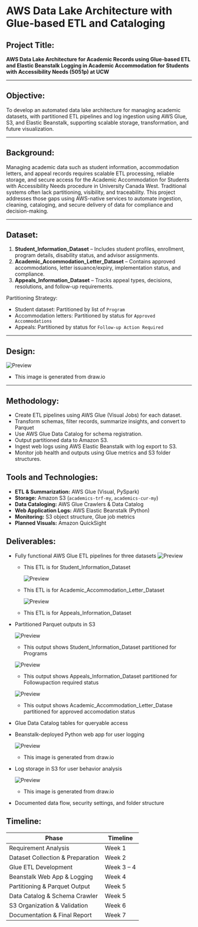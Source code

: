 # AWS Data Lake Architecture with Glue-based ETL and Cataloging
## Project Title:  
**AWS Data Lake Architecture for Academic Records using Glue-based ETL and Elastic Beanstalk Logging in Academic Accommodation for Students with Accessibility Needs (5051p) at UCW**

---

## Objective:  
To develop an automated data lake architecture for managing academic datasets, with partitioned ETL pipelines and log ingestion using AWS Glue, S3, and Elastic Beanstalk, supporting scalable storage, transformation, and future visualization.

---

## Background:  
Managing academic data such as student information, accommodation letters, and appeal records requires scalable ETL processing, reliable storage, and secure access for the Academic Accommodation for Students with Accessibility Needs procedure in University Canada West. Traditional systems often lack partitioning, visibility, and traceability. This project addresses those gaps using AWS-native services to automate ingestion, cleaning, cataloging, and secure delivery of data for compliance and decision-making.

---

## Dataset:  
1. **Student_Information_Dataset** – Includes student profiles, enrollment, program details, disability status, and advisor assignments.
2. **Academic_Accommodation_Letter_Dataset** – Contains approved accommodations, letter issuance/expiry, implementation status, and compliance.
3. **Appeals_Information_Dataset** – Tracks appeal types, decisions, resolutions, and follow-up requirements.

Partitioning Strategy:  
- Student dataset: Partitioned by list of `Program`  
- Accommodation letters: Partitioned by status for `Approved Accommodations`  
- Appeals: Partitioned by status for `Follow-up Action Required`

---

## Design: 

 ![Preview](images/design.png)

  - This image is generated from draw.io

---

## Methodology:  
- Create ETL pipelines using AWS Glue (Visual Jobs) for each dataset.
- Transform schemas, filter records, summarize insights, and convert to Parquet  
- Use AWS Glue Data Catalog for schema registration.
- Output partitioned data to Amazon S3.
- Ingest web logs using AWS Elastic Beanstalk with log export to S3.
- Monitor job health and outputs using Glue metrics and S3 folder structures.

## Tools and Technologies:  
- **ETL & Summarization:** AWS Glue (Visual, PySpark)  
- **Storage:** Amazon S3 (`academics-trf-my`, `academics-cur-my`)  
- **Data Cataloging:** AWS Glue Crawlers & Data Catalog  
- **Web Application Logs:** AWS Elastic Beanstalk (Python)  
- **Monitoring:** S3 object structure, Glue job metrics  
- **Planned Visuals:** Amazon QuickSight  

## Deliverables:  
- Fully functional AWS Glue ETL pipelines for three datasets
  ![Preview](images/student%20etl.png)

  - This ETL is for Student_Information_Dataset

    ![Preview](images/accometl.png)

  - This ETL is for Academic_Accommodation_Letter_Dataset

    ![Preview](images/appealetl.png)

  - This ETL is for Appeals_Information_Dataset   
 - Partitioned Parquet outputs in S3

    ![Preview](images/studentsys.png)

    - This output shows Student_Information_Dataset partitioned for Programs
  
    ![Preview](images/appealsys.png)

    - This output shows Appeals_Information_Dataset partitioned for Followupaction required status

    ![Preview](images/acosys.png)

    - This output shows Academic_Accommodation_Letter_Datase partitioned for approved accomodation status
    
- Glue Data Catalog tables for queryable access  
- Beanstalk-deployed Python web app for user logging

  ![Preview](images/beanstalk.jpeg)

  - This image is generated from draw.io

    
- Log storage in S3 for user behavior analysis

  ![Preview](images/log.png)

  - This image is generated from draw.io
    
- Documented data flow, security settings, and folder structure  

## Timeline:  
| Phase                            | Timeline             |
|----------------------------------|-----------------------|
| Requirement Analysis             | Week 1                |
| Dataset Collection & Preparation| Week 2                |
| Glue ETL Development            | Week 3 – 4            |
| Beanstalk Web App & Logging     | Week 4                |
| Partitioning & Parquet Output   | Week 5                |
| Data Catalog & Schema Crawler   | Week 5                |
| S3 Organization & Validation    | Week 6                |
| Documentation & Final Report    | Week 7                |


